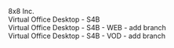 8x8 Inc.<br>
Virtual Office Desktop - S4B<br>
Virtual Office Desktop - S4B - WEB - add branch<br>
Virtual Office Desktop - S4B - VOD - add branch<br>
